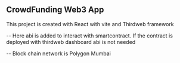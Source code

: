 ## CrowdFunding Web3 App
This project is created with React with vite and Thirdweb framework

-- Here abi is added to interact with smartcontract. If the contract is deployed with thirdweb dashboard
   abi is not needed

-- Block chain network is Polygon Mumbai



